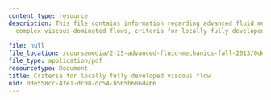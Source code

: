 ```yaml
---
content_type: resource
description: This file contains information regarding advanced fluid mechanics, more
  complex viscous-dominated flows, criteria for locally fully developed viscous flow
  .
file: null
file_location: /coursemedia/2-25-advanced-fluid-mechanics-fall-2013/0de558cc4fe1dc08dc54b565b686d466_MIT2_25F13_Criteriaviscous.pdf
file_type: application/pdf
resourcetype: Document
title: Criteria for locally fully developed viscous flow
uid: 0de558cc-4fe1-dc08-dc54-b565b686d466
---
```

